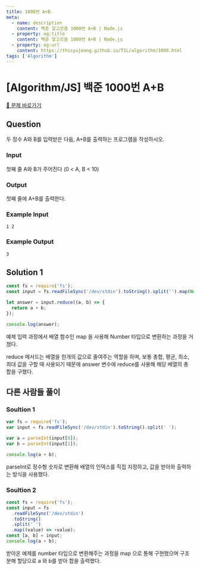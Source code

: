 ```yaml
---
title: 1000번 A+B
meta:
  - name: description
    content: 백준 알고르즘 1000번 A+B | Node.js
  - property: og:title
    content: 백준 알고르즘 1000번 A+B | Node.js
  - property: og:url
    content: https://thisyujeong.github.io/TIL/algorithm/1000.html
tags: ['Algorithm']
---
```


# [Algorithm/JS] 백준 1000번 A+B

[🔗 문제 바로가기](https://www.acmicpc.net/problem/1000)

## Question

두 정수 A와 B를 입력받은 다음, A+B를 출력하는 프로그램을 작성하시오.

### Input

첫째 줄 A와 B가 주어진다 (0 < A, B < 10)

### Output

첫째 줄에 A+B를 출력한다.

### Example Input

```
1 2
```

### Example Output

```
3
```

## Solution 1

```js
const fs = require('fs');
const input = fs.readFileSync('/dev/stdin').toString().split('').map(Number);

let answer = input.reduce((a, b) => {
  return a + b;
});

console.log(answer);
```

예제 입력 과정에서 배열 함수인 map 을 사용해 Number 타입으로 변환하는 과정을 거쳤다.

reduce 메서드는 배열을 한개의 값으로 줄여주는 역할을 하며, 보통 총합, 평균, 최소, 최대 값을 구할 때 사용되기 때문에 answer 변수에 reduce를 사용해 해당 배열의 총 합을 구했다.

## 다른 사람들 풀이

### Soultion 1

```js
var fs = require('fs');
var input = fs.readFileSync('/dev/stdin').toString().split(' ');

var a = parseInt(input[0]);
var b = parseInt(input[1]);

console.log(a + b);
```

parseInt로 정수형 숫자로 변환해 배열의 인덱스를 직접 지정하고, 값을 받아와 출력하는 방식을 사용했다.

### Soultion 2

```js
const fs = require('fs');
const input = fs
  .readFileSync('/dev/stdin')
  .toString()
  .split(' ')
  .map((value) => +value);
const [a, b] = input;
console.log(a + b);
```

받아온 예제를 number 타입으로 변환해주는 과정을 map 으로 통해 구현했으며 구조분해 할당으로 a 와 b를 받아 합을 출력했다.
